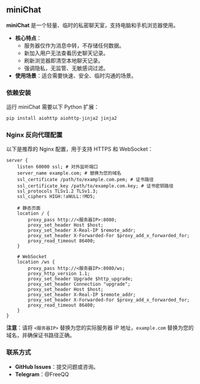 ## miniChat

**miniChat** 是一个轻量、临时的私密聊天室，支持电脑和手机浏览器使用。  
- **核心特点**：
  - 服务器仅作为消息中转，不存储任何数据。
  - 新加入用户无法查看历史聊天记录。
  - 刷新浏览器即清空本地聊天记录。
  - 强调隐私，无监管、无敏感词过滤。
- **使用场景**：适合需要快速、安全、临时沟通的场景。

### 依赖安装
运行 miniChat 需要以下 Python 扩展：
```bash
pip install aiohttp aiohttp-jinja2 jinja2
```

### Nginx 反向代理配置
以下是推荐的 Nginx 配置，用于支持 HTTPS 和 WebSocket：
```nginx
server {
    listen 60000 ssl; # 对外监听端口
    server_name example.com; # 替换为您的域名
    ssl_certificate /path/to/example.com.pem; # 证书路径
    ssl_certificate_key /path/to/example.com.key; # 证书密钥路径
    ssl_protocols TLSv1.2 TLSv1.3;
    ssl_ciphers HIGH:!aNULL:!MD5;

    # 静态页面
    location / {
        proxy_pass http://<服务器IP>:8080;
        proxy_set_header Host $host;
        proxy_set_header X-Real-IP $remote_addr;
        proxy_set_header X-Forwarded-For $proxy_add_x_forwarded_for;
        proxy_read_timeout 86400;
    }

    # WebSocket
    location /ws {
        proxy_pass http://<服务器IP>:8080/ws;
        proxy_http_version 1.1;
        proxy_set_header Upgrade $http_upgrade;
        proxy_set_header Connection "upgrade";
        proxy_set_header Host $host;
        proxy_set_header X-Real-IP $remote_addr;
        proxy_set_header X-Forwarded-For $proxy_add_x_forwarded_for;
        proxy_read_timeout 86400;
    }
}
```
**注意**：请将 `<服务器IP>` 替换为您的实际服务器 IP 地址，`example.com` 替换为您的域名，并确保证书路径正确。

### 联系方式
- **GitHub Issues**：提交问题或咨询。  
- **Telegram**：@FreeQQ